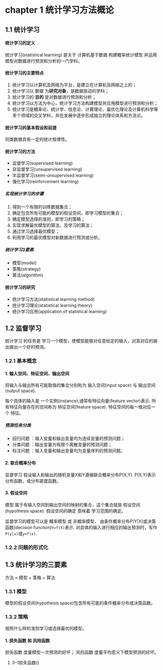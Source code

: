 # chapter 1 统计学习方法概论
## 1.1 统计学习
#### 统计学习的定义
统计学习(statistical learning) 是关于 计算机基于数据 构建概率统计模型 并运用模型对数据进行预测和分析的一门学科。
#### 统计学习的主要特点
1. 统计学习以计算机及网络为平台，是建立在计算机及网络之上的；
2. 统计学习以 数据 为**研究对象**，是数据驱动的学科；
3. 统计学习的 **目的** 是对数据进行预测和分析；
4. 统计学习以方法为中心，统计学习方法构建模型并应用模型进行预测和分析；
5. 统计学习是概率论、统计学、信息论、计算理论、最优化理论及计算机科学等多个领域的交叉学科，并在发展中逐步形成独立的理论体系和方法论。
#### 统计学习的基本假设和前提
同类数据具有一定的统计规律性。
#### 统计学习的方法
+ 监督学习(supervised learning)
+ 非监督学习(unsupervised learning)
+ 半监督学习(semi-unsupervised learning)
+ 强化学习(reinforcement learning)
##### 实现统计学习的步骤
1. 得到一个有限的训练数据集合；
2. 确定包含所有可能的模型的假设空间，即学习模型的集合；
3. 确定模型选择的准则，即学习的策略；
4. 实现求解最优模型的算法，及学习的算法；
5. 通过学习选择最优模型；
6. 利用学习的最优模型对新数据进行预测或分析。
##### 统计学习3要素
+ 模型(model)
+ 策略(strategy)
+ 算法(algorithm)
#### 统计学习的研究
+ 统计学习方法(statistical learning method)
+ 统计学习理论(statistical learning theory)
+ 统计学习应用(application of statistical learning)
## 1.2 监督学习
统计学习 的任务是 学习一个模型，使模型能够对任意给定的输入，对其对应的输出做出一个好的预测。
### 1.2.1 基本概念
#### 1. 输入空间、特征空间、输出空间
将输入与输出所有可能取值的集合分别称为 输入空间(input space) 与 输出空间(output space).

每个具体的输入是 一个实例(instance),通常有特征向量(feature vector)表示.
所有特征向量存在的空间称为 特征空间(feature space).
特征空间的每一维对应一个 特征。

##### 预测任务分类
+ 回归问题 ：输入变量和输出变量均为连续变量的预测问题；
+ 分类问题 ：输出变量为有限个离散变量的预测问题；
+ 标注问题 ：输入变量和输出变量均为变量序列的预测问题。

#### 2. 联合概率分布
监督学习 假设输入和输出的随机变量X和Y遵循联合概率分布P(X,Y).
P(X,Y)表示分布函数，或分布密度函数。

#### 3. 假设空间
模型 属于有输入空间到输出空间的映射的集合，这个集合就是 假设空间(hypothesis space).
假设空间的确定 意味着 学习范围的确定。

监督学习的模型可以是 概率模型 或 非概率模型，
由条件概率分布P(Y|X)或决策函数(decision function)`Y=f(X)`表示.
对具体的输入进行相应的输出预测时，写作`P(y|x)`或`y=f(x)`.

### 1.2.2 问题的形式化
## 1.3 统计学习的三要素
方法 = 模型 + 策略 + 算法
### 1.3.1 模型
模型的假设空间(hypothesis space)包含所有可能的条件概率分布或决策函数。
### 1.3.2 策略
按照什么样的准则学习或选择最优的模型。
#### 1. 损失函数 和 风险函数
损失函数 度量模型一次预测的好坏；
风险函数 度量平均意义下模型预测的好坏。

1. 0-1损失函数()